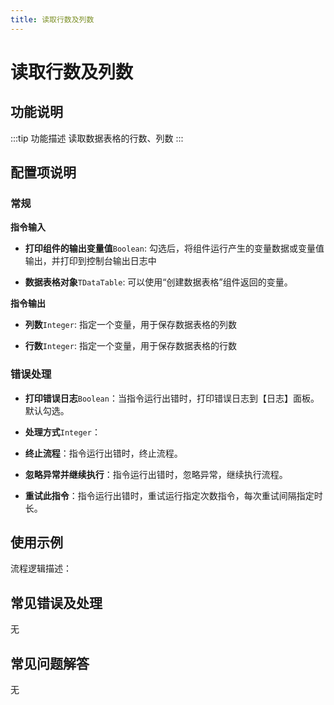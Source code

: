 ```yaml
---
title: 读取行数及列数
---
```


# 读取行数及列数

## 功能说明

:::tip 功能描述
读取数据表格的行数、列数
:::

## 配置项说明

### 常规

**指令输入**

- **打印组件的输出变量值**`Boolean`: 勾选后，将组件运行产生的变量数据或变量值输出，并打印到控制台输出日志中

- **数据表格对象**`TDataTable`: 可以使用“创建数据表格”组件返回的变量。


**指令输出**

- **列数**`Integer`: 指定一个变量，用于保存数据表格的列数

- **行数**`Integer`: 指定一个变量，用于保存数据表格的行数

### 错误处理

- **打印错误日志**`Boolean`：当指令运行出错时，打印错误日志到【日志】面板。默认勾选。

- **处理方式**`Integer`：

 - **终止流程**：指令运行出错时，终止流程。

 - **忽略异常并继续执行**：指令运行出错时，忽略异常，继续执行流程。

 - **重试此指令**：指令运行出错时，重试运行指定次数指令，每次重试间隔指定时长。

## 使用示例

流程逻辑描述：

## 常见错误及处理

无

## 常见问题解答

无

